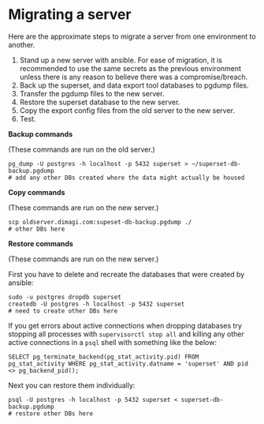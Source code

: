 Migrating a server
==================

Here are the approximate steps to migrate a server from one environment to another.

1. Stand up a new server with ansible. For ease of migration, 
   it is recommended to use the same secrets as the previous environment unless there 
   is any reason to believe there was a compromise/breach. 
2. Back up the superset, and data export tool databases to pgdump files.
3. Transfer the pgdump files to the new server.
4. Restore the superset database to the new server.
5. Copy the export config files from the old server to the new server.
6. Test.

**Backup commands**

(These commands are run on the old server.)

```
pg_dump -U postgres -h localhost -p 5432 superset > ~/superset-db-backup.pgdump
# add any other DBs created where the data might actually be housed
```

**Copy commands**

(These commands are run on the new server.)

```
scp oldserver.dimagi.com:supeset-db-backup.pgdump ./
# other DBs here
```

**Restore commands**

(These commands are run on the new server.)

First you have to delete and recreate the databases that were created by ansible:

```
sudo -u postgres dropdb superset
createdb -U postgres -h localhost -p 5432 superset
# need to create other DBs here
```

If you get errors about active connections when dropping databases try stopping all processes 
with `supervisorctl stop all` and killing any other active connections in a `psql` shell with something like the below:

```
SELECT pg_terminate_backend(pg_stat_activity.pid) FROM pg_stat_activity WHERE pg_stat_activity.datname = 'superset' AND pid <> pg_backend_pid();
```

Next you can restore them individually:

```
psql -U postgres -h localhost -p 5432 superset < superset-db-backup.pgdump 
# restore other DBs here
```
